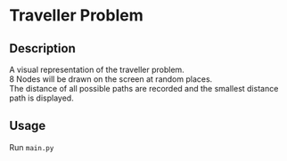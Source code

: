 # Traveller Problem

## Description
A visual representation of the traveller problem.  
8 Nodes will be drawn on the screen at random places.  
The distance of all possible paths are recorded and the smallest distance path is displayed.

## Usage
Run ```main.py```